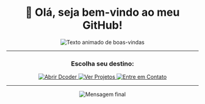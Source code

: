 <h1 align="center">
  👋 Olá, seja bem-vindo ao meu GitHub!
</h1>

<p align="center">
  <img src="https://readme-typing-svg.herokuapp.com?font=Fira+Code&size=22&duration=2000&pause=500&color=36BCF7&center=true&vCenter=true&width=450&lines=Aonde+vamos+agora%3F+%E2%80%A2%E2%80%A2%E2%80%A2;Explore+meus+projetos%2C+conhecimentos+e+mais!" alt="Texto animado de boas-vindas" />
</p>

---

<h3 align="center">Escolha seu destino:</h3>

<p align="center">
  <a href="https://dcoder.tech/" target="_blank">
    <img src="https://img.shields.io/badge/Dcoder-323330?style=for-the-badge&logo=dcoder&logoColor=F7DF1E" alt="Abrir Dcoder"/>
  </a>
  <a href="#projetos" target="_self">
    <img src="https://img.shields.io/badge/Projetos-28A745?style=for-the-badge&logo=github&logoColor=white" alt="Ver Projetos"/>
  </a>
  <a href="#contato" target="_self">
    <img src="https://img.shields.io/badge/Contato-007ACC?style=for-the-badge&logo=mail.ru&logoColor=white" alt="Entre em Contato"/>
  </a>
</p>

---

<p align="center">
  <img src="https://readme-typing-svg.herokuapp.com?font=Fira+Code&size=20&duration=3000&pause=500&color=FF5733&center=true&vCenter=true&width=550&lines=Divirta-se+explorando%2C+e+não+esqueça+de+deixar+um+%E2%9D%A4!" alt="Mensagem final"/>
</p>
